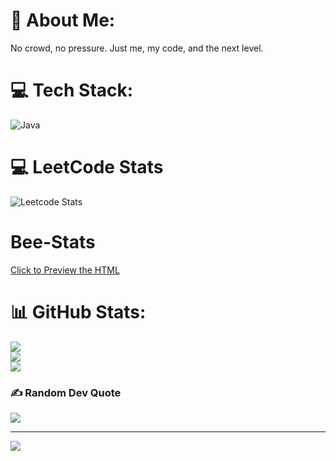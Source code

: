 # 💫 About Me:
No crowd, no pressure. Just me, my code, and the next level.<br>


# 💻 Tech Stack:
![Java](https://img.shields.io/badge/java-%23ED8B00.svg?style=for-the-badge&logo=openjdk&logoColor=white)
# 💻 LeetCode Stats
![Leetcode Stats](https://leetcard.jacoblin.cool/AlgoPilot?theme=forest)

# Bee-Stats
[Click to Preview the HTML]([https://your_username.github.io/your_repo/](https://github.com/Algo-Pilot/Algo-Pilot/blob/main/bee-stats.html))





# 📊 GitHub Stats:
![](https://github-readme-stats.vercel.app/api?username=Algo-Pilot&theme=dark&hide_border=false&include_all_commits=false&count_private=false)<br/>
![](https://nirzak-streak-stats.vercel.app/?user=Algo-Pilot&theme=dark&hide_border=false)<br/>
![](https://github-readme-stats.vercel.app/api/top-langs/?username=Algo-Pilot&theme=dark&hide_border=false&include_all_commits=false&count_private=false&layout=compact)

### ✍️ Random Dev Quote
![](https://quotes-github-readme.vercel.app/api?type=horizontal&theme=radical)

---
[![](https://visitcount.itsvg.in/api?id=Algo-Pilot&icon=0&color=0)](https://visitcount.itsvg.in)

<!-- Proudly created with GPRM ( https://gprm.itsvg.in ) -->
